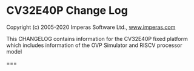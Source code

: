 CV32E40P Change Log
===
Copyright (c) 2005-2020 Imperas Software Ltd., www.imperas.com

This CHANGELOG contains information for the CV32E40P fixed platform which includes information of the OVP Simulator and RISCV processor model

===
